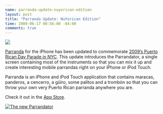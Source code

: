 ```yaml
---
name: parranda-update-nuyorican-edition
layout: post
title: "Parranda Update: NuYorican Edition"
time: 2009-06-17 00:56:00 -04:00
comments: true
---
```

[![](http://c185824.r24.cf1.rackcdn.com/3835484-3366790-thumbnail.jpg)](http://c185824.r24.cf1.rackcdn.com/Screenshot%2520on%25202009-06-17%2520at%252012.59.07%2520AM.png)

[Parranda](http://vayabroqui.com/2009/04/01/parranda-puerto-rico/) for the iPhone has been updated to commemorate [2009’s Puerto Rican Day Parade in NYC](http://www.flickr.com/photos/oquendo/sets/72157619663148579/). This update introduces the Parrandator, a single screen containing most of the instruments so that you can mix it up and create interesting mobile parrandas right on your iPhone or iPod Touch.

Parranda is an iPhone and iPod Touch application that contains maracas, panderos, a cencerro, a güiro, some palitos and a trombón so that you can throw your own very Puerto Rican parranda anywhere you are.

Check it out in the [App Store](http://itunes.apple.com/WebObjects/MZStore.woa/wa/viewSoftware?id=297296714&mt=8).

[![The new Parrandator](http://c185824.r24.cf1.rackcdn.com/3835484-3374497-thumbnail.jpg)](http://c185824.r24.cf1.rackcdn.com/thumbnails%2F3835484-3374492-thumbnail.jpg)
